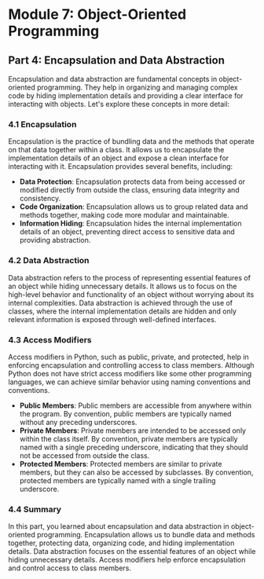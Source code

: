 # Module 7: Object-Oriented Programming

## Part 4: Encapsulation and Data Abstraction

Encapsulation and data abstraction are fundamental concepts in object-oriented programming. They help in organizing and 
managing complex code by hiding implementation details and providing a clear interface for interacting with objects. Let's explore 
these concepts in more detail:

### 4.1 Encapsulation

Encapsulation is the practice of bundling data and the methods that operate on that data together within a class. It allows
us to encapsulate the implementation details of an object and expose a clean interface for interacting with it. 
Encapsulation provides several benefits, including:

- **Data Protection**: Encapsulation protects data from being accessed or modified directly from outside the class, ensuring 
data integrity and consistency.
- **Code Organization**: Encapsulation allows us to group related data and methods together, making code more modular and maintainable.
- **Information Hiding**: Encapsulation hides the internal implementation details of an object, preventing direct access 
to sensitive data and providing abstraction.

### 4.2 Data Abstraction

Data abstraction refers to the process of representing essential features of an object while hiding unnecessary details.
It allows us to focus on the high-level behavior and functionality of an object without worrying about its internal complexities. 
Data abstraction is achieved through the use of classes, where the internal implementation details are hidden and only relevant 
information is exposed through well-defined interfaces.

### 4.3 Access Modifiers

Access modifiers in Python, such as public, private, and protected, help in enforcing encapsulation and controlling access 
to class members. Although Python does not have strict access modifiers like some other programming languages, we can achieve
similar behavior using naming conventions and conventions.

- **Public Members**: Public members are accessible from anywhere within the program. By convention, public members are 
typically named without any preceding underscores.
- **Private Members**: Private members are intended to be accessed only within the class itself. By convention, private 
members are typically named with a single preceding underscore, indicating that they should not be accessed from outside the class.
- **Protected Members**: Protected members are similar to private members, but they can also be accessed by subclasses. 
By convention, protected members are typically named with a single trailing underscore.

### 4.4 Summary

In this part, you learned about encapsulation and data abstraction in object-oriented programming. Encapsulation allows us to bundle
data and methods together, protecting data, organizing code, and hiding implementation details. Data abstraction focuses on the essential
features of an object while hiding unnecessary details. Access modifiers help enforce encapsulation and control access to class members.
